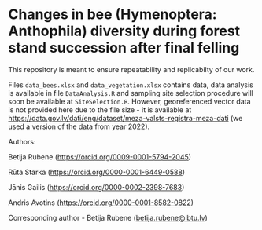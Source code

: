 # Changes in bee (Hymenoptera: Anthophila) diversity during forest stand succession after final felling

This repository is meant to ensure repeatability and replicabilty of our work.

Files `data_bees.xlsx` and `data_vegetation.xlsx` contains data, data analysis is available in file `DataAnalysis.R` and sampling site selection procedure will soon be available at `SiteSelection.R`. However, georeferenced vector data is not provided here due to the file size - it is available at https://data.gov.lv/dati/eng/dataset/meza-valsts-registra-meza-dati (we used a version of the data from year 2022).

Authors:

Betija Rubene (https://orcid.org/0009-0001-5794-2045)

Rūta Starka (https://orcid.org/0000-0001-6449-0588)

Jānis Gailis (https://orcid.org/0000-0002-2398-7683)

Andris Avotins (https://orcid.org/0000-0001-8582-0822)

Corresponding author - Betija Rubene (betija.rubene@lbtu.lv)


